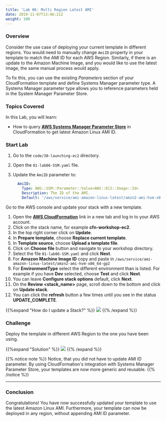 ```yaml
---
title: 'Lab 06: Multi Region Latest AMI'
date: 2019-11-07T13:46:21Z
weight: 100
---
```


### Overview
Consider the use case of deploying your current template in different regions. You would need to manually change `AmiID` property in your template to match the AMI ID for each AWS Region. Similarly, if there is an update to the Amazon Machine Image, and you would like to use the latest image, the same manual process would apply.

To fix this, you can use the existing _Parameters_ section of your CloudFormation template and define Systems Manager parameter type. A Systems Manager parameter type allows you to reference parameters held in the System Manager Parameter Store.

### Topics Covered
In this Lab, you will learn:

+ How to query **[AWS Systems Manager Parameter Store](https://aws.amazon.com/blogs/compute/query-for-the-latest-amazon-linux-ami-ids-using-aws-systems-manager-parameter-store/)** in CloudFormation to get latest Amazon Linux AMI ID.

### Start Lab

1. Go to the `code/30-launching-ec2` directory.
1. Open the `01-lab06-SSM.yaml` file.
1. Update the `AmiID` parameter to:

    ```yaml
      AmiID:
        Type: AWS::SSM::Parameter::Value<AWS::EC2::Image::Id>
        Description: The ID of the AMI.
        Default: '/aws/service/ami-amazon-linux-latest/amzn2-ami-hvm-x86_64-gp2'
   ```

Go to the AWS console and update your stack with a new template.

1. Open the **[AWS CloudFormation](https://console.aws.amazon.com/cloudformation)** link in a new tab and log in to your AWS account.
1. Click on the stack name, for example **cfn-workshop-ec2**.
1. In the top right corner click on **Update**.
1. In **Prepare template**, choose **Replace current template**.
1. In **Template source**, choose **Upload a template file**.
1. Click on **Choose file** button and navigate to your workshop directory.
1. Select the file `01-lab06-SSM.yaml` and click **Next**.
1. For **Amazon Machine Image ID** copy and paste in `/aws/service/ami-amazon-linux-latest/amzn2-ami-hvm-x86_64-gp2`
1. For **EnvironmentType** select the different environment than is listed. For example if you have **Dev** selected, choose **Test** and click **Next**.
1. You can leave **Configure stack options** default, click **Next**.
1. On the **Review <stack_name>** page, scroll down to the bottom and click on **Update stack**.
1. You can click the **refresh** button a few times until you see in the status **UPDATE_COMPLETE**.

{{%expand "How do I update a Stack?" %}}
![](../update-2.gif)
{{% /expand %}}

### Challenge
Deploy the template in different AWS Region to the one you have been using.

{{%expand "Solution" %}}
![](../new-region-1.gif)
{{% /expand %}}

{{% notice note %}}
Notice, that you did not have to update AMI ID parameter. By using CloudFormation's integration with Systems
Manager Parameter Store, your templates are now more generic and reusable.
{{% /notice %}}

---
### Conclusion

Congratulations! You have now successfully updated your template to use the latest Amazon Linux AMI. Furthermore, your template can now be deployed in any region, without appending AMI ID parameter.

